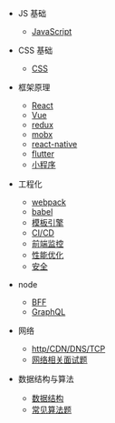 - JS 基础

  - [JavaScript](js/index.md)

- CSS 基础

  - [CSS](css/index.md)

- 框架原理

  - [React](frame/react/index)
  - [Vue](frame/vue/index.md)
  - [redux](frame/redux/index.md)
  - [mobx](frame/mobx/index.md)
  - [react-native](frame/rn/index.md)
  - [flutter](frame/flutter/index.md)
  - [小程序](frame/mini-program/index.md)

- 工程化

  - [webpack](engineering/webpack/index.md)
  - [babel](engineering/babel/index.md)
  - [模板引擎](engineering/template/index.md)
  - [CI/CD](engineering/cicd/index.md)
  - [前端监控](engineering/monitor/index.md)
  - [性能优化](engineering/performance/index.md)
  - [安全](engineering/secure/index.md)

- node

  - [BFF](node/bff/index.md)
  - [GraphQL](node/graphql/index.md)

- 网络

  - [http/CDN/DNS/TCP](net/http/index.md)
  - [网络相关面试题](net/interview/index.md)

- 数据结构与算法

  - [数据结构](algorithm/data-structure/index.md)
  - [常见算法题](algorithm/normal/index.md)
